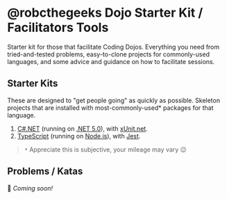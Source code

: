 # @robcthegeeks Dojo Starter Kit / Facilitators Tools
Starter kit for those that facilitate Coding Dojos. Everything you need from tried-and-tested problems, easy-to-clone projects for commonly-used languages, and some advice and guidance on how to facilitate sessions.


## Starter Kits

These are designed to "get people going" as quickly as possible. Skeleton projects that are installed with most-commonly-used* packages for that language.

1. [C#.NET][c#] (running on [.NET 5.0][net5]), with [xUnit.net][xunit].
2. [TypeScript] (running on [Node.js][nodejs]), with [Jest][jest].

> `*` Appreciate this is subjective, your mileage may vary 😉

[c#]:https://github.com/robcthegeek/dojo-starter-dotnet-csharp
[net5]:https://dotnet.microsoft.com/download/dotnet/5.0
[xunit]:https://xunit.net
[nodejs]:https://nodejs.org
[typescript]:https://github.com/robcthegeek/dojo-starter-node-typescript
[jest]:https://jestjs.io

## Problems / Katas

🚧 _Coming soon!_
